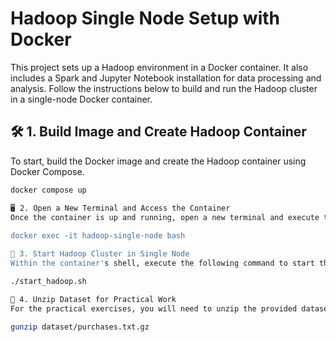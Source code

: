 # Hadoop Single Node Setup with Docker
This project sets up a Hadoop environment in a Docker container. It also includes a Spark and Jupyter Notebook installation for data processing and analysis. Follow the instructions below to build and run the Hadoop cluster in a single-node Docker container.

## 🛠️ 1. Build Image and Create Hadoop Container
To start, build the Docker image and create the Hadoop container using Docker Compose.

```bash
docker compose up

🖥️ 2. Open a New Terminal and Access the Container
Once the container is up and running, open a new terminal and execute the following command to access the container's shell:
 
docker exec -it hadoop-single-node bash

🚀 3. Start Hadoop Cluster in Single Node
Within the container's shell, execute the following command to start the Hadoop cluster in a single-node setup:

./start_hadoop.sh

📂 4. Unzip Dataset for Practical Work
For the practical exercises, you will need to unzip the provided dataset file. Use the following command to unzip purchases.txt.gz:

gunzip dataset/purchases.txt.gz
